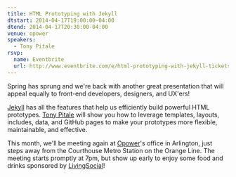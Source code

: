 ```yaml
---
title: HTML Prototyping with Jekyll
dtstart: 2014-04-17T19:00:00-04:00
dtend: 2014-04-17T20:30:00-04:00
venue: opower
speakers:
  - Tony Pitale
rsvp:
  name: Eventbrite
  url: http://www.eventbrite.com/e/html-prototyping-with-jekyll-tickets-11213095671
---
```


Spring has sprung and we're back with another great presentation that will appeal equally to front-end developers, designers, and UX'ers!

[Jekyll](http://jekyllrb.com/) has all the features that help us efficiently build powerful HTML prototypes. [Tony Pitale](http://tpitale.com/) will show you how to leverage templates, layouts, includes, data, and GitHub pages to make your prototypes more flexible, maintainable, and effective.

This month, we'll be meeting again at [Opower](http://opower.com/)'s office in Arlington, just steps away from the Courthouse Metro Station on the Orange Line. The meeting starts promptly at 7pm, but show up early to enjoy some food and drinks sponsored by [LivingSocial](https://www.livingsocial.com/)!